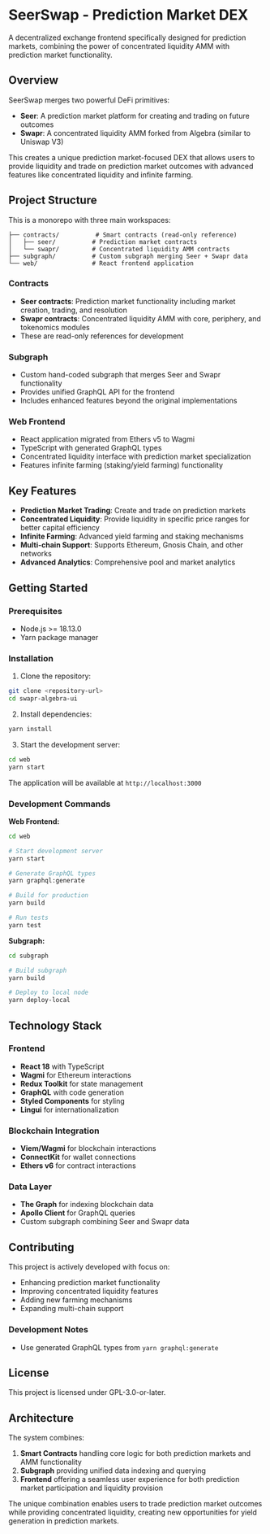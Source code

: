 # SeerSwap - Prediction Market DEX

A decentralized exchange frontend specifically designed for prediction markets, combining the power of concentrated liquidity AMM with prediction market functionality.

## Overview

SeerSwap merges two powerful DeFi primitives:
- **Seer**: A prediction market platform for creating and trading on future outcomes
- **Swapr**: A concentrated liquidity AMM forked from Algebra (similar to Uniswap V3)

This creates a unique prediction market-focused DEX that allows users to provide liquidity and trade on prediction market outcomes with advanced features like concentrated liquidity and infinite farming.

## Project Structure

This is a monorepo with three main workspaces:

```
├── contracts/          # Smart contracts (read-only reference)
│   ├── seer/          # Prediction market contracts
│   └── swapr/         # Concentrated liquidity AMM contracts
├── subgraph/          # Custom subgraph merging Seer + Swapr data  
└── web/               # React frontend application
```

### Contracts
- **Seer contracts**: Prediction market functionality including market creation, trading, and resolution
- **Swapr contracts**: Concentrated liquidity AMM with core, periphery, and tokenomics modules
- These are read-only references for development

### Subgraph
- Custom hand-coded subgraph that merges Seer and Swapr functionality
- Provides unified GraphQL API for the frontend
- Includes enhanced features beyond the original implementations

### Web Frontend
- React application migrated from Ethers v5 to Wagmi
- TypeScript with generated GraphQL types
- Concentrated liquidity interface with prediction market specialization
- Features infinite farming (staking/yield farming) functionality

## Key Features

- **Prediction Market Trading**: Create and trade on prediction markets
- **Concentrated Liquidity**: Provide liquidity in specific price ranges for better capital efficiency  
- **Infinite Farming**: Advanced yield farming and staking mechanisms
- **Multi-chain Support**: Supports Ethereum, Gnosis Chain, and other networks
- **Advanced Analytics**: Comprehensive pool and market analytics

## Getting Started

### Prerequisites
- Node.js >= 18.13.0
- Yarn package manager

### Installation

1. Clone the repository:
```bash
git clone <repository-url>
cd swapr-algebra-ui
```

2. Install dependencies:
```bash
yarn install
```

3. Start the development server:
```bash
cd web
yarn start
```

The application will be available at `http://localhost:3000`

### Development Commands

**Web Frontend:**
```bash
cd web

# Start development server
yarn start

# Generate GraphQL types
yarn graphql:generate

# Build for production
yarn build

# Run tests
yarn test
```

**Subgraph:**
```bash
cd subgraph

# Build subgraph
yarn build

# Deploy to local node
yarn deploy-local
```

## Technology Stack

### Frontend
- **React 18** with TypeScript
- **Wagmi** for Ethereum interactions
- **Redux Toolkit** for state management
- **GraphQL** with code generation
- **Styled Components** for styling
- **Lingui** for internationalization

### Blockchain Integration
- **Viem/Wagmi** for blockchain interactions
- **ConnectKit** for wallet connections
- **Ethers v6** for contract interactions

### Data Layer
- **The Graph** for indexing blockchain data
- **Apollo Client** for GraphQL queries
- Custom subgraph combining Seer and Swapr data

## Contributing

This project is actively developed with focus on:
- Enhancing prediction market functionality
- Improving concentrated liquidity features
- Adding new farming mechanisms
- Expanding multi-chain support

### Development Notes
- Use generated GraphQL types from `yarn graphql:generate`
## License

This project is licensed under GPL-3.0-or-later.

## Architecture

The system combines:
1. **Smart Contracts** handling core logic for both prediction markets and AMM functionality
2. **Subgraph** providing unified data indexing and querying
3. **Frontend** offering a seamless user experience for both prediction market participation and liquidity provision

The unique combination enables users to trade prediction market outcomes while providing concentrated liquidity, creating new opportunities for yield generation in prediction markets.